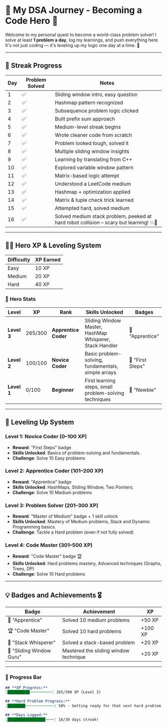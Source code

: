 # 🧠 **My DSA Journey - Becoming a Code Hero** 🚀

Welcome to my personal quest to become a world-class problem solver! I solve at least **1 problem a day**, log my learnings, and push everything here. It's not just coding — it's leveling up my logic one day at a time. 💪

---

## 🎯 **Streak Progress**

| Day | Problem Solved | Notes |
|-----|----------------|-------|
| 1   | ✅             | Sliding window intro, easy question |
| 2   | ✅             | Hashmap pattern recognized |
| 3   | ✅             | Subsequence problem logic clicked |
| 4   | ✅             | Built prefix sum approach |
| 5   | ✅             | Medium-level streak begins |
| 6   | ✅             | Wrote cleaner code from scratch |
| 7   | ✅             | Problem looked tough, solved it |
| 8   | ✅             | Multiple sliding window insights |
| 9   | ✅             | Learning by translating from C++ |
| 10  | ✅             | Explored variable window pattern |
| 11  | ✅             | Matrix-based logic attempt |
| 12  | ✅             | Understood a LeetCode medium |
| 13  | ✅             | Hashmap + optimization applied |
| 14  | ✅             | Matrix & tuple check trick learned |
| 15  | ✅             | Attempted hard, solved medium |
| 16  | ✅             | Solved medium stack problem, peeked at hard robot collision – scary but learning! 💥🤖 |

---

## 🧙‍♂️ **Hero XP & Leveling System**

| **Difficulty** | **XP Earned** |
|----------------|---------------|
| Easy           | 10 XP         |
| Medium         | 20 XP         |
| Hard           | 40 XP         |

### 🧙 **Hero Stats**

| **Level**       | **XP**    | **Rank**             | **Skills Unlocked**                                  | **Badges**              |
|-----------------|-----------|----------------------|------------------------------------------------------|-------------------------|
| **Level 3**     | 265/300   | **Apprentice Coder**  | Sliding Window Master, HashMap Whisperer, Stack Handler | 🏅 "Apprentice"         |
| **Level 2**     | 100/100   | **Novice Coder**      | Basic problem-solving, fundamentals, simple arrays    | 🏅 "First Steps"        |
| **Level 1**     | 0/100     | **Beginner**          | First learning steps, small problem-solving techniques | 🏅 "Newbie"             |

---

## 🌟 **Leveling Up System**

### **Level 1: Novice Coder** (0–100 XP) 
- **Reward**: "First Steps" badge  
- **Skills Unlocked**: Basics of problem-solving and fundamentals.  
- **Challenge**: Solve 10 Easy problems

### **Level 2: Apprentice Coder** (101–200 XP)
- **Reward**: "Apprentice" badge  
- **Skills Unlocked**: HashMaps, Sliding Window, Two Pointers.  
- **Challenge**: Solve 10 Medium problems

### **Level 3: Problem Solver** (201–300 XP)
- **Reward**: "Master of Medium" badge + 1 skill unlock  
- **Skills Unlocked**: Mastery of Medium problems, Stack and Dynamic Programming basics.  
- **Challenge**: Tackle a Hard problem (even if not fully solved)

### **Level 4: Code Master** (301–500 XP)
- **Reward**: "Code Master" badge 🏆  
- **Skills Unlocked**: Hard problems mastery, Advanced techniques (Graphs, Trees, DP)  
- **Challenge**: Solve 10 Hard problems

---

## 💡 **Badges and Achievements** 🎖️

| **Badge**         | **Achievement**                                  | **XP**  |
|-------------------|--------------------------------------------------|---------|
| 🏅 "Apprentice"    | Solved 10 medium problems                        | +50 XP  |
| 🏆 "Code Master"   | Solved 10 hard problems                          | +100 XP |
| 🏅 "Stack Whisperer" | Solved a stack-based problem                    | +20 XP  |
| 🥇 "Sliding Window Guru" | Mastered the sliding window technique         | +20 XP  |

---

### 🚀 **Progress Bar**

```markdown
## **XP Progress:** 
[██████████──────────] 265/300 XP (Level 3)

## **Hard Problem Progress:**
[████████─────────────] 50% - Getting ready for that next hard problem!

## **Days Logged:**
[█████████████████────] 16/30 days streak!